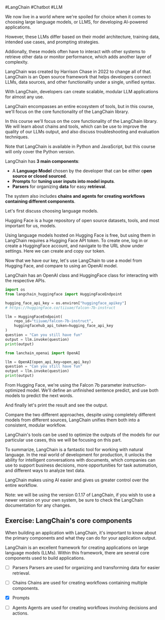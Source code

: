 #LangChain #Chatbot #LLM

We now live in a world where we're spoiled for choice when it comes to choosing
large language models, or LLMS, for developing AI-powered applications.

However, these LLMs differ based on their model architecture, training data, 
intended use cases, and prompting strategies.

Addionally, these models often have to interact with other systems to retrieve
other data or monitor performance, which adds another layer of complexity. 

LangChain was created by Harrison Chase in 2022 to change all of that.
LangChain is an Open source framework that helps developers connect LLMs, 
data sources, and other functionality under a single, unified syntax. 

With LangChain, developers can create scalable, modular LLM applications for
almost any use.

LangChain encompasses an entire ecosystem of tools, but in this course, we'll 
focus on the core functionality of the LangChain library. 

In this course we'll focus on the core functionality of the LangChain library. We 
will learn about chains and tools, which can be use to improve the quality of
our LLMs output, and also discuss troubleshooting and evaluation techniques.

Note that LangChain is available in Python and JavaScript, but this course will
only cover the Python version.

LangChain has **3 main components**: 
- A **Language Model** chosen by the developer that can be either o**pen source or closed sourced**.
- **Prompts** for **tuning user inputs into model inputs**.
- **Parsers** for organizing **data** for easy **retrieval**.

The system also includes **chains and agents for creating workflows containing different components**. 

Let's first discuss choosing language models.

Hugging Face is a huge repository of open source datasets, tools, and most important for us, models. 

Using language models hosted on Hugging Face is free, but using them in LangChain requires a Hugging Face API token. To create one, log in or create a HuggingFace account, and navigate to the URL show under settings. Here we can create and copy our token. 

Now that we have our key, let's use LangChain to use a model from Hugging Face, and compare to using an OpenAI model.

LangChain has an OpenAI class and HuggingFace class for interacting with the respective APIs.
```python
import os
from langchain_huggingface import HuggingFaceEndpoint

hugging_face_api_key = os.environ["huggingface_apikey"]
# https://huggingface.co/tiiuae/falcon-7b-instruct

llm = HuggingFaceEndpoint(
    repo_id="tiiuae/falcon-7b-instruct",
    huggingfacehub_api_token=hugging_face_api_key 
)
question = "Can you still have fun"
output = llm.invoke(question)
print(output)
```


```python
from lanchain_openai import OpenAI

llm = OpenAI(open_api_key=open_api_key)
question = "Can you still have fun"
output = llm.invoke(question)
print(output)
```


From Hugging Face, we're using the Falcon 7b parameter instruction-optimized model. We'll define an unfinished sentence predict, and use both models to predict the next words.

And finally let's print the result and see the output.

Compare the two different approaches, despite using completely different models from different sources, LangChain unifies them both into a consistent, modular workflow.

LangChain's tools can be used to optimize the outputs of the models for our particular use cases, this we will be focusing on this part.

To summarize, LangChain is a fantastic tool for working with natural language. In the real world of development for production, it unlocks the ability for intelligent conversations with documents, which companies can use to support business decisions, more opportunities for task automation, and different ways to analyze text data.

LangChain makes using AI easier and gives us greater control over the entire workflow.

Note: we will be using the version 0.1.17 of LangChain, if you wish to use a newer version on your own system, be sure to check the LangChain documentation for any changes.

## Exercise: LangChain's core components
When building an application with LangChain, it's important to know about the primary components and what they can do for your application output.

LangChain is an excellent framework for creating applications on large language models (LLMs). Within this framework, there are several core components used to build applications.

- [ ] Parsers
    Parsers are used for organizing and transforming data for easier retrieval.
	
- [ ] Chains
    Chains are used for creating workflows containing multiple components.
	
-  [X] Prompts

- [ ] Agents
Agents are used for creating workflows involving decisions and actions.

